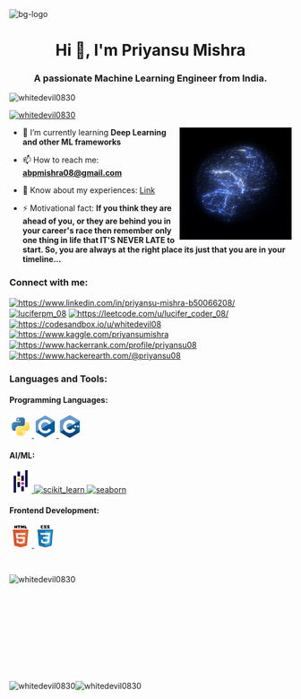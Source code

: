 <img align="centre" alt="bg-logo" height="600" src="https://github.com/whitedevil0830/whitedevil0830/blob/main/github-bg-final%20(animated).gif">
<h1 align="center">Hi 👋, I'm Priyansu Mishra</h1>
<h3 align="center">A passionate Machine Learning Engineer from India.</h3>

<p align="left"> <img src="https://komarev.com/ghpvc/?username=whitedevil0830&label=Profile%20views&color=0e75b6&style=flat" alt="whitedevil0830" /> </p>

<p align="left"> <a href="https://github.com/ryo-ma/github-profile-trophy"><img src="https://github-profile-trophy.vercel.app/?username=whitedevil0830" alt="whitedevil0830" /></a> </p>
<img alt = "Brain_img" width = "200" align ="right" src = "https://github.com/whitedevil0830/whitedevil0830/blob/main/github-profile-gif.gif">

- 🌱 I’m currently learning **Deep Learning and other ML frameworks**

- 📫 How to reach me: **abpmishra08@gmail.com**

- 📄 Know about my experiences: [Link](https://drive.google.com/file/d/1-_vUxbwY6UDph9rJz4n4_uBYbc8LBsFy/view?usp=sharing)

- ⚡ Motivational fact: **If you think they are ahead of you, or they are behind you in your career's race then remember only one thing in life that IT'S NEVER LATE to start. So, you are always at the right place its just that you are in your timeline...**

<h3 align="left">Connect with me:</h3>
<p align="left">
<a href="https://linkedin.com/in/https://www.linkedin.com/in/priyansu-mishra-b50066208/" target="blank"><img align="center" src="https://raw.githubusercontent.com/rahuldkjain/github-profile-readme-generator/master/src/images/icons/Social/linked-in-alt.svg" alt="https://www.linkedin.com/in/priyansu-mishra-b50066208/" height="30" width="40" /></a>
<a href="https://twitter.com/luciferpm_08" target="blank"><img align="center" src="https://raw.githubusercontent.com/rahuldkjain/github-profile-readme-generator/master/src/images/icons/Social/twitter.svg" alt="luciferpm_08" height="30" width="40" /></a>
<a href="https://www.leetcode.com/https://leetcode.com/u/lucifer_coder_08/" target="blank"><img align="center" src="https://raw.githubusercontent.com/rahuldkjain/github-profile-readme-generator/master/src/images/icons/Social/leet-code.svg" alt="https://leetcode.com/u/lucifer_coder_08/" height="30" width="40" /></a>
<a href="https://codesandbox.com/https://codesandbox.io/u/whitedevil08" target="blank"><img align="center" src="https://raw.githubusercontent.com/rahuldkjain/github-profile-readme-generator/master/src/images/icons/Social/codesandbox.svg" alt="https://codesandbox.io/u/whitedevil08" height="30" width="40" /></a>
<a href="https://kaggle.com/https://www.kaggle.com/priyansumishra" target="blank"><img align="center" src="https://raw.githubusercontent.com/rahuldkjain/github-profile-readme-generator/master/src/images/icons/Social/kaggle.svg" alt="https://www.kaggle.com/priyansumishra" height="30" width="40" /></a>
<a href="https://www.hackerrank.com/https://www.hackerrank.com/profile/priyansu08" target="blank"><img align="center" src="https://raw.githubusercontent.com/rahuldkjain/github-profile-readme-generator/master/src/images/icons/Social/hackerrank.svg" alt="https://www.hackerrank.com/profile/priyansu08" height="30" width="40" /></a>
<a href="https://www.hackerearth.com/https://www.hackerearth.com/@priyansu08" target="blank"><img align="center" src="https://raw.githubusercontent.com/rahuldkjain/github-profile-readme-generator/master/src/images/icons/Social/hackerearth.svg" alt="https://www.hackerearth.com/@priyansu08" height="30" width="40" /></a>
</p>

<h3 align="left">Languages and Tools:</h3>
<p>
  <h4 align="left">Programming Languages:</h4>
  <a href="https://www.python.org" target="_blank" rel="noreferrer"> <img src="https://raw.githubusercontent.com/devicons/devicon/master/icons/python/python-original.svg" alt="python" width="40" height="40"/> </a> 
  <a href="https://www.cprogramming.com/" target="_blank" rel="noreferrer"> <img src="https://raw.githubusercontent.com/devicons/devicon/master/icons/c/c-original.svg" alt="c" width="40" height="40"/> </a> 
  <a href="https://www.w3schools.com/cpp/" target="_blank" rel="noreferrer"> <img src="https://raw.githubusercontent.com/devicons/devicon/master/icons/cplusplus/cplusplus-original.svg" alt="cplusplus" width="40" height="40"/> </a> 
  <h4 align="left">AI/ML:</h4>
  <a href="https://pandas.pydata.org/" target="_blank" rel="noreferrer"> <img src="https://raw.githubusercontent.com/devicons/devicon/2ae2a900d2f041da66e950e4d48052658d850630/icons/pandas/pandas-original.svg" alt="pandas" width="40" height="40"/> </a> 
  <a href="https://scikit-learn.org/" target="_blank" rel="noreferrer"> <img src="https://upload.wikimedia.org/wikipedia/commons/0/05/Scikit_learn_logo_small.svg" alt="scikit_learn" width="40" height="40"/> </a> 
  <a href="https://seaborn.pydata.org/" target="_blank" rel="noreferrer"> <img src="https://seaborn.pydata.org/_images/logo-mark-lightbg.svg" alt="seaborn" width="40" height="40"/> </a>     
  <h4 align="left">Frontend Development:</h4>
  <a href="https://www.w3.org/html/" target="_blank" rel="noreferrer"> <img src="https://raw.githubusercontent.com/devicons/devicon/master/icons/html5/html5-original-wordmark.svg" alt="html5" width="40" height="40"/> </a> 
  <a href="https://www.w3schools.com/css/" target="_blank" rel="noreferrer"> <img src="https://raw.githubusercontent.com/devicons/devicon/master/icons/css3/css3-original-wordmark.svg" alt="css3" width="40" height="40"/> </a>
</p>
<br>
<p>
  <img align="left" height="190" width = "420" src="https://github-readme-streak-stats.herokuapp.com/?user=whitedevil0830&" alt="whitedevil0830" />
  <img align="centre" height="190" width = "400" src="https://github-readme-stats.vercel.app/api?username=whitedevil0830&show_icons=true&locale=en" alt="whitedevil0830" />
  <img align="left" height="200" src="https://github-readme-stats.vercel.app/api/top-langs?username=whitedevil0830&show_icons=true&locale=en&layout=compact" alt="whitedevil0830" /> 
</p>
